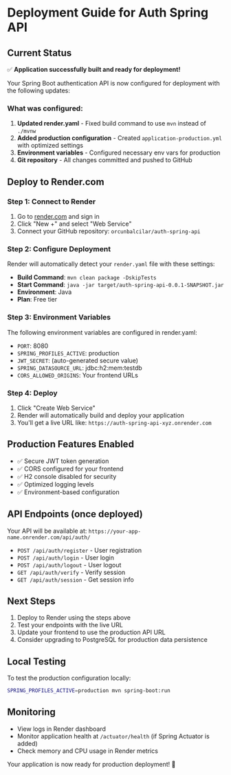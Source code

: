 # Deployment Guide for Auth Spring API

## Current Status
✅ **Application successfully built and ready for deployment!**

Your Spring Boot authentication API is now configured for deployment with the following updates:

### What was configured:
1. **Updated render.yaml** - Fixed build command to use `mvn` instead of `./mvnw`
2. **Added production configuration** - Created `application-production.yml` with optimized settings
3. **Environment variables** - Configured necessary env vars for production
4. **Git repository** - All changes committed and pushed to GitHub

## Deploy to Render.com

### Step 1: Connect to Render
1. Go to [render.com](https://render.com) and sign in
2. Click "New +" and select "Web Service"
3. Connect your GitHub repository: `orcunbalcilar/auth-spring-api`

### Step 2: Configure Deployment
Render will automatically detect your `render.yaml` file with these settings:
- **Build Command**: `mvn clean package -DskipTests`
- **Start Command**: `java -jar target/auth-spring-api-0.0.1-SNAPSHOT.jar`
- **Environment**: Java
- **Plan**: Free tier

### Step 3: Environment Variables
The following environment variables are configured in render.yaml:
- `PORT`: 8080
- `SPRING_PROFILES_ACTIVE`: production
- `JWT_SECRET`: (auto-generated secure value)
- `SPRING_DATASOURCE_URL`: jdbc:h2:mem:testdb
- `CORS_ALLOWED_ORIGINS`: Your frontend URLs

### Step 4: Deploy
1. Click "Create Web Service"
2. Render will automatically build and deploy your application
3. You'll get a live URL like: `https://auth-spring-api-xyz.onrender.com`

## Production Features Enabled
- ✅ Secure JWT token generation
- ✅ CORS configured for your frontend
- ✅ H2 console disabled for security
- ✅ Optimized logging levels
- ✅ Environment-based configuration

## API Endpoints (once deployed)
Your API will be available at: `https://your-app-name.onrender.com/api/auth/`

- `POST /api/auth/register` - User registration
- `POST /api/auth/login` - User login
- `POST /api/auth/logout` - User logout
- `GET /api/auth/verify` - Verify session
- `GET /api/auth/session` - Get session info

## Next Steps
1. Deploy to Render using the steps above
2. Test your endpoints with the live URL
3. Update your frontend to use the production API URL
4. Consider upgrading to PostgreSQL for production data persistence

## Local Testing
To test the production configuration locally:
```bash
SPRING_PROFILES_ACTIVE=production mvn spring-boot:run
```

## Monitoring
- View logs in Render dashboard
- Monitor application health at `/actuator/health` (if Spring Actuator is added)
- Check memory and CPU usage in Render metrics

Your application is now ready for production deployment! 🚀
